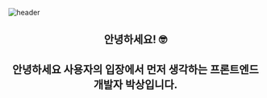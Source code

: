 ![header](https://capsule-render.vercel.app/api?type=wave&color=auto&height=300&section=header&text=Sang%20Yong&fontSize=90)
<h2 align="center"> 안녕하세요! 🤓 </h2>    

<h2 align="center">
안녕하세요 사용자의 입장에서 먼저 생각하는 프론트엔드 개발자 박상입니다.
</h2>

</br>



